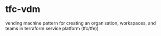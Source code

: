 # tfc-vdm
vending machine pattern for creating an organisation, workspaces, and teams in terraform service platform (tfc/tfe))
